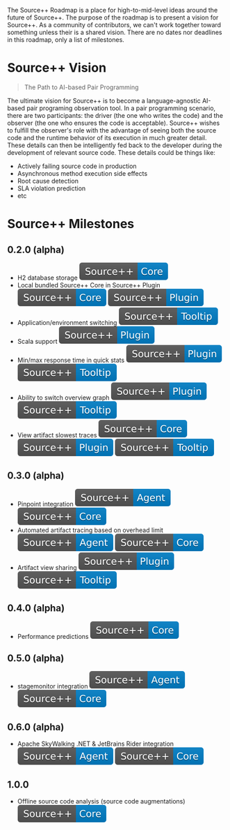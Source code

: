 The Source++ Roadmap is a place for high-to-mid-level ideas around the future of Source++.
The purpose of the roadmap is to present a vision for Source++.
As a community of contributors, we can't work together toward something unless their is a shared vision. There are no dates nor deadlines in this roadmap, only a list of milestones.

# Source++ Vision

> The Path to AI-based Pair Programming

The ultimate vision for Source++ is to become a language-agnostic AI-based pair programing observation tool. In a pair programming scenario, there are two participants: the driver (the one who writes the code) and the observer (the one who ensures the code is acceptable). Source++ wishes to fulfill the observer's role with the advantage of seeing both the source code and the runtime behavior of its execution in much greater detail. These details can then be intelligently fed back to the developer during the development of relevant source code. These details could be things like:

- Actively failing source code in production
- Asynchronous method execution side effects
- Root cause detection
- SLA violation prediction
- etc

# Source++ Milestones

## 0.2.0 (alpha)

 - H2 database storage ![](../../images/roadmap/Source++-Core-blue.svg)
 - Local bundled Source++ Core in Source++ Plugin ![](../../images/roadmap/Source++-Core-blue.svg) ![](../../images/roadmap/Source++-Plugin-blue.svg)
 - Application/environment switching ![](../../images/roadmap/Source++-Tooltip-blue.svg)
 - Scala support ![](../../images/roadmap/Source++-Plugin-blue.svg)
 - Min/max response time in quick stats ![](../../images/roadmap/Source++-Plugin-blue.svg) ![](../../images/roadmap/Source++-Tooltip-blue.svg)
 - Ability to switch overview graph ![](../../images/roadmap/Source++-Plugin-blue.svg) ![](../../images/roadmap/Source++-Tooltip-blue.svg)
 - View artifact slowest traces ![](../../images/roadmap/Source++-Core-blue.svg) ![](../../images/roadmap/Source++-Plugin-blue.svg) ![](../../images/roadmap/Source++-Tooltip-blue.svg)

## 0.3.0 (alpha)

 - Pinpoint integration ![](../../images/roadmap/Source++-Agent-blue.svg) ![](../../images/roadmap/Source++-Core-blue.svg)
 - Automated artifact tracing based on overhead limit ![](../../images/roadmap/Source++-Agent-blue.svg) ![](../../images/roadmap/Source++-Core-blue.svg)
 - Artifact view sharing ![](../../images/roadmap/Source++-Plugin-blue.svg) ![](../../images/roadmap/Source++-Tooltip-blue.svg)

## 0.4.0 (alpha)

 - Performance predictions ![](../../images/roadmap/Source++-Core-blue.svg)

## 0.5.0 (alpha)

 - stagemonitor integration ![](../../images/roadmap/Source++-Agent-blue.svg) ![](../../images/roadmap/Source++-Core-blue.svg)

## 0.6.0 (alpha)

 - Apache SkyWalking .NET & JetBrains Rider integration ![](../../images/roadmap/Source++-Agent-blue.svg) ![](../../images/roadmap/Source++-Core-blue.svg)

## 1.0.0

 - Offline source code analysis (source code augmentations) ![](../../images/roadmap/Source++-Core-blue.svg)
